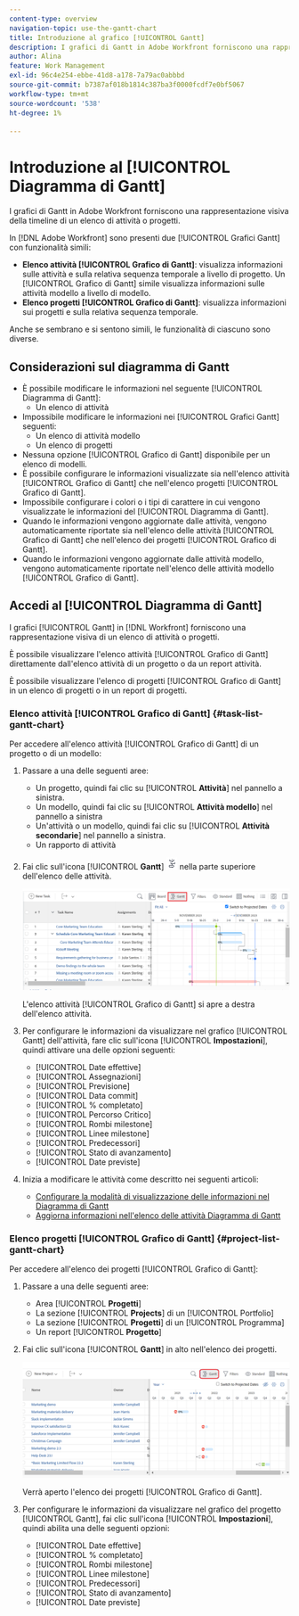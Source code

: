 ```yaml
---
content-type: overview
navigation-topic: use-the-gantt-chart
title: Introduzione al grafico [!UICONTROL Gantt]
description: I grafici di Gantt in Adobe Workfront forniscono una rappresentazione visiva della timeline di un elenco di attività o progetti.
author: Alina
feature: Work Management
exl-id: 96c4e254-ebbe-41d8-a178-7a79ac0abbbd
source-git-commit: b7387af018b1814c387ba3f0000fcdf7e0bf5067
workflow-type: tm+mt
source-wordcount: '538'
ht-degree: 1%

---
```


# Introduzione al [!UICONTROL Diagramma di Gantt]

<!-- Audited: 01/2024 -->

I grafici di Gantt in Adobe Workfront forniscono una rappresentazione visiva della timeline di un elenco di attività o progetti.

In [!DNL Adobe Workfront] sono presenti due [!UICONTROL Grafici Gantt] con funzionalità simili:

* **Elenco attività [!UICONTROL Grafico di Gantt]**: visualizza informazioni sulle attività e sulla relativa sequenza temporale a livello di progetto. Un [!UICONTROL Grafico di Gantt] simile visualizza informazioni sulle attività modello a livello di modello.
* **Elenco progetti [!UICONTROL Grafico di Gantt]**: visualizza informazioni sui progetti e sulla relativa sequenza temporale.

Anche se sembrano e si sentono simili, le funzionalità di ciascuno sono diverse.

## Considerazioni sul diagramma di Gantt

* È possibile modificare le informazioni nel seguente [!UICONTROL Diagramma di Gantt]:
   * Un elenco di attività
* Impossibile modificare le informazioni nei [!UICONTROL Grafici Gantt] seguenti:
   * Un elenco di attività modello
   * Un elenco di progetti
* Nessuna opzione [!UICONTROL Grafico di Gantt] disponibile per un elenco di modelli.
* È possibile configurare le informazioni visualizzate sia nell&#39;elenco attività [!UICONTROL Grafico di Gantt] che nell&#39;elenco progetti [!UICONTROL Grafico di Gantt].
* Impossibile configurare i colori o i tipi di carattere in cui vengono visualizzate le informazioni del [!UICONTROL Diagramma di Gantt].
* Quando le informazioni vengono aggiornate dalle attività, vengono automaticamente riportate sia nell&#39;elenco delle attività [!UICONTROL Grafico di Gantt] che nell&#39;elenco dei progetti [!UICONTROL Grafico di Gantt].
* Quando le informazioni vengono aggiornate dalle attività modello, vengono automaticamente riportate nell&#39;elenco delle attività modello [!UICONTROL Grafico di Gantt].

## Accedi al [!UICONTROL Diagramma di Gantt]

I grafici [!UICONTROL Gantt] in [!DNL Workfront] forniscono una rappresentazione visiva di un elenco di attività o progetti.

È possibile visualizzare l&#39;elenco attività [!UICONTROL Grafico di Gantt] direttamente dall&#39;elenco attività di un progetto o da un report attività.

È possibile visualizzare l&#39;elenco di progetti [!UICONTROL Grafico di Gantt] in un elenco di progetti o in un report di progetti.

### Elenco attività [!UICONTROL Grafico di Gantt] {#task-list-gantt-chart}

<!--The task list [!UICONTROL Gantt Chart] is accessible in the following areas:

* In a Project

   * [!UICONTROL Tasks] section
   * [!UICONTROL Subtasks] section of a task

* In a [!UICONTROL Template]

* In a [!UICONTROL Task] report-->

Per accedere all&#39;elenco attività [!UICONTROL Grafico di Gantt] di un progetto o di un modello:

1. Passare a una delle seguenti aree:

   * Un progetto, quindi fai clic su [!UICONTROL **Attività**] nel pannello a sinistra.
   * Un modello, quindi fai clic su [!UICONTROL **Attività modello**] nel pannello a sinistra
   * Un&#39;attività o un modello, quindi fai clic su [!UICONTROL **Attività secondarie**] nel pannello a sinistra.
   * Un rapporto di attività

1. Fai clic sull&#39;icona [!UICONTROL **Gantt**] ![Gantt icon](assets/gantt-icon-nwe.png) nella parte superiore dell&#39;elenco delle attività.

   ![Gantt elenco attività](assets/task-list-gantt.png)

   L&#39;elenco attività [!UICONTROL Grafico di Gantt] si apre a destra dell&#39;elenco attività.

1. Per configurare le informazioni da visualizzare nel grafico [!UICONTROL Gantt] dell&#39;attività, fare clic sull&#39;icona [!UICONTROL **Impostazioni**], quindi attivare una delle opzioni seguenti:

   * [!UICONTROL Date effettive]
   * [!UICONTROL Assegnazioni]
   * [!UICONTROL Previsione]
   * [!UICONTROL Data commit]
   * [!UICONTROL % completato]
   * [!UICONTROL Percorso Critico]
   * [!UICONTROL Rombi milestone]
   * [!UICONTROL Linee milestone]
   * [!UICONTROL Predecessori]
   * [!UICONTROL Stato di avanzamento]
   * [!UICONTROL Date previste]

1. Inizia a modificare le attività come descritto nei seguenti articoli:

   * [Configurare la modalità di visualizzazione delle informazioni nel Diagramma di Gantt](../use-the-gantt-chart/configure-info-on-gantt-chart.md)
   * [Aggiorna informazioni nell&#39;elenco delle attività Diagramma di Gantt](../use-the-gantt-chart/update-info-task-list-gantt.md)

### Elenco progetti [!UICONTROL Grafico di Gantt] {#project-list-gantt-chart}

<!--The project list [!UICONTROL Gantt Chart] is accessible in the following areas:

* In the [!UICONTROL Projects] area
* In the [!UICONTROL Projects] section of a [!UICONTROL Portfolio]
* In the [!UICONTROL Projects] section of a [!UICONTROL Program]
* In a [!UICONTROL Project] report-->

Per accedere all&#39;elenco dei progetti [!UICONTROL Grafico di Gantt]:

1. Passare a una delle seguenti aree:

   * Area [!UICONTROL **Progetti**]
   * La sezione [!UICONTROL **Projects**] di un [!UICONTROL Portfolio]
   * La sezione [!UICONTROL **Progetti**] di un [!UICONTROL Programma]
   * Un report [!UICONTROL **Progetto**]

1. Fai clic sull&#39;icona [!UICONTROL **Gantt**] in alto nell&#39;elenco dei progetti.

   ![Gantt elenco progetti](assets/project-list-gantt.png)

   Verrà aperto l&#39;elenco dei progetti [!UICONTROL Grafico di Gantt].

1. Per configurare le informazioni da visualizzare nel grafico del progetto [!UICONTROL Gantt], fai clic sull&#39;icona [!UICONTROL **Impostazioni**], quindi abilita una delle seguenti opzioni:

   * [!UICONTROL Date effettive]
   * [!UICONTROL % completato]
   * [!UICONTROL Rombi milestone]
   * [!UICONTROL Linee milestone]
   * [!UICONTROL Predecessori]
   * [!UICONTROL Stato di avanzamento]
   * [!UICONTROL Date previste]
